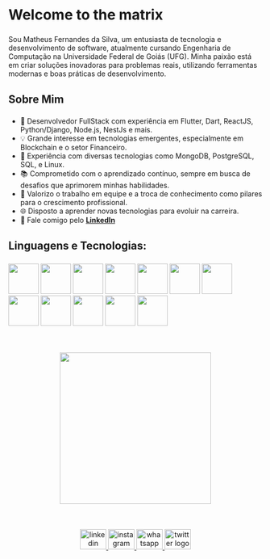 <h1 align="left">Welcome to the matrix</h1>

###

<p align="left">Sou Matheus Fernandes da Silva, um entusiasta de tecnologia e desenvolvimento de software, atualmente cursando Engenharia de Computação na Universidade Federal de Goiás (UFG). Minha paixão está em criar soluções inovadoras para problemas reais, utilizando ferramentas modernas e boas práticas de desenvolvimento.</p>

###

<h2 align="left">Sobre Mim</h2>

###

- 🚀 Desenvolvedor FullStack com experiência em Flutter, Dart, ReactJS, Python/Django, Node.js, NestJs e mais.  
- 💡 Grande interesse em tecnologias emergentes, especialmente em Blockchain e o setor Financeiro.  
- 🔧 Experiência com diversas tecnologias como MongoDB, PostgreSQL, SQL, e Linux.  
- 📚 Comprometido com o aprendizado contínuo, sempre em busca de desafios que aprimorem minhas habilidades.  
- 🤝 Valorizo o trabalho em equipe e a troca de conhecimento como pilares para o crescimento profissional.  
- 🌐 Disposto a aprender novas tecnologias para evoluir na carreira.  
- 📱 Fale comigo pelo [**LinkedIn**](https://www.linkedin.com/in/matheusz-nied/)  


###

<h2 align="left">Linguagens e Tecnologias:</h2>

###

<div align="left">
<img src="https://cdn.jsdelivr.net/gh/devicons/devicon/icons/javascript/javascript-original.svg" height="60"/>
<img src="https://cdn.jsdelivr.net/gh/devicons/devicon/icons/typescript/typescript-original.svg" height="60" />
<img src="https://cdn.jsdelivr.net/gh/devicons/devicon/icons/react/react-original.svg" height="60"/>
<img src="https://d2nir1j4sou8ez.cloudfront.net/wp-content/uploads/2021/12/nextjs-boilerplate-logo.png" height="60"/>
<img src="https://cdn-icons-png.flaticon.com/512/919/919825.png" height="60"/>
<img src="https://adware-technologies.s3.amazonaws.com/uploads/technology/thumbnail/20/express-js.png" height="60"/>
<img src="https://cdn.jsdelivr.net/gh/devicons/devicon/icons/postgresql/postgresql-original-wordmark.svg" height="60"/>
<img src="https://cdn.jsdelivr.net/gh/devicons/devicon/icons/mongodb/mongodb-original-wordmark.svg" height="60"/>
<img src="https://cdn.jsdelivr.net/gh/devicons/devicon/icons/html5/html5-original-wordmark.svg" height="60" />
<img src="https://cdn.jsdelivr.net/gh/devicons/devicon/icons/css3/css3-original-wordmark.svg" height="60" />
<img src="https://cdn.jsdelivr.net/gh/devicons/devicon/icons/tailwindcss/tailwindcss-original-wordmark.svg" height="60" />
  <img src="https://cdn.jsdelivr.net/gh/devicons/devicon/icons/go/go-original-wordmark.svg" height="60" />

</div>

<div align="center" style="margin-top: 50px; margin-bottom: 50px;">
  <img height="300" src="https://images.gr-assets.com/hostedimages/1380222758ra/460800.gif"  />
</div>

<div align="center">
  <a href="https://www.linkedin.com/in/matheus-fernandes-da-silva-5810201b6/" target="_blank">
    <img src="https://raw.githubusercontent.com/maurodesouza/profile-readme-generator/master/src/assets/icons/social/linkedin/default.svg" width="52" height="40" alt="linkedin logo"  />
  </a>
  <a href="https://www.instagram.com/matheusz.nied/" target="_blank">
    <img src="https://raw.githubusercontent.com/maurodesouza/profile-readme-generator/master/src/assets/icons/social/instagram/default.svg" width="52" height="40" alt="instagram logo"  />
  </a>
  <a href="https://api.whatsapp.com/send?phone=62994395965" target="_blank">
    <img src="https://raw.githubusercontent.com/maurodesouza/profile-readme-generator/master/src/assets/icons/social/whatsapp/default.svg" width="52" height="40" alt="whatsapp logo"  />
  </a>
  <a href="https://twitter.com/matheusz_nied" target="_blank">
    <img src="https://raw.githubusercontent.com/maurodesouza/profile-readme-generator/master/src/assets/icons/social/twitter/default.svg" width="52" height="40" alt="twitter logo"  />
  </a>
</div>

###
